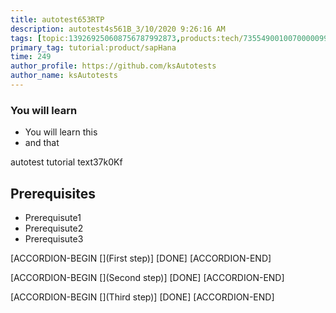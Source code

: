 ```yaml
---
title: autotest653RTP
description: autotest4s561B_3/10/2020 9:26:16 AM
tags: [topic:139269250608756787992873,products:tech/73554900100700000996,tutorial:experience/advanced]
primary_tag: tutorial:product/sapHana
time: 249
author_profile: https://github.com/ksAutotests
author_name: ksAutotests
---
```

### You will learn
- You will learn this
- and that

autotest tutorial text37k0Kf

## Prerequisites
- Prerequisute1
- Prerequisute2
- Prerequisute3

[ACCORDION-BEGIN [](First step)]
[DONE]
[ACCORDION-END]

[ACCORDION-BEGIN [](Second step)]
[DONE]
[ACCORDION-END]

[ACCORDION-BEGIN [](Third step)]
[DONE]
[ACCORDION-END]


